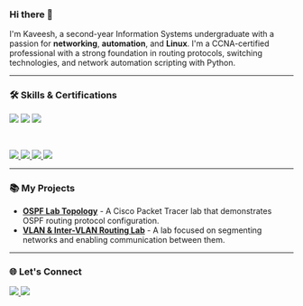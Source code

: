 ### Hi there 👋

I'm Kaveesh, a second-year Information Systems undergraduate with a passion for **networking**, **automation**, and **Linux**. I'm a CCNA-certified professional with a strong foundation in routing protocols, switching technologies, and network automation scripting with Python.

---

### 🛠️ Skills & Certifications

<p align="left">
    <img src="https://img.shields.io/badge/CCNA_Certified-9932CC?style=for-the-badge&logo=cisco&logoColor=white" />
    <img src="https://img.shields.io/badge/Networking-8A2BE2?style=for-the-badge&logo=cisco&logoColor=white" />
    <img src="https://img.shields.io/badge/Linux-800080?style=for-the-badge&logo=linux&logoColor=white" />
</p>

<br>

<p align="left">
    <a href="https://www.python.org">
        <img src="https://img.shields.io/badge/python-4B0082?style=for-the-badge&logo=python&logoColor=ffdd54" />
    </a>
    <a href="https://www.mysql.com/">
        <img src="https://img.shields.io/badge/MySQL-800080?style=for-the-badge&logo=mysql&logoColor=white" />
    </a>
    <a href="https://getbootstrap.com/">
        <img src="https://img.shields.io/badge/Bootstrap-9932CC?style=for-the-badge&logo=bootstrap&logoColor=white" />
    </a>
    <a href="https://www.java.com/en/">
        <img src="https://img.shields.io/badge/Java-8A2BE2?style=for-the-badge&logo=java&logoColor=white" />
    </a>
</p>

---

### 📚 My Projects

* **[OSPF Lab Topology](https://github.com/KDIAS-JR7/OSPF-Lab-Topology)** - A Cisco Packet Tracer lab that demonstrates OSPF routing protocol configuration.
* **[VLAN & Inter-VLAN Routing Lab](https://github.com/KDIAS-JR7/L3-InterVlanRouting-JR7)** - A lab focused on segmenting networks and enabling communication between them.

---

### 🌐 Let's Connect

<p align="left">
    <a href="https://linkedin.com/in/linkedin.com/in/kaveesh-g-aa3946115/">
        <img src="https://img.shields.io/badge/LinkedIn-4B0082?style=for-the-badge&logo=linkedin&logoColor=white" />
    </a>
    <a href="mailto:kaveeshgoonasekara@gmail.com">
        <img src="https://img.shields.io/badge/Gmail-8A2BE2?style=for-the-badge&logo=gmail&logoColor=white" />
    </a>
</p>
